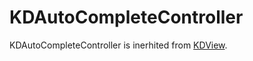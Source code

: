 # KDAutoCompleteController

KDAutoCompleteController is inerhited from
[KDView](/framework/core/KDViewController).

